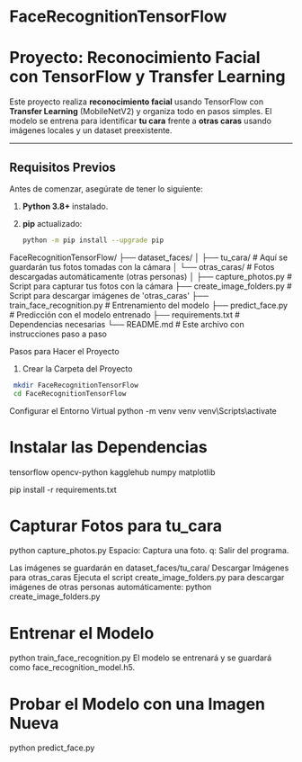 # FaceRecognitionTensorFlow
# Proyecto: Reconocimiento Facial con TensorFlow y Transfer Learning

Este proyecto realiza **reconocimiento facial** usando TensorFlow con **Transfer Learning** (MobileNetV2) y organiza todo en pasos simples. El modelo se entrena para identificar **tu cara** frente a **otras caras** usando imágenes locales y un dataset preexistente.

---

## **Requisitos Previos**

Antes de comenzar, asegúrate de tener lo siguiente:
1. **Python 3.8+** instalado.
2. **pip** actualizado:

   ```bash
   python -m pip install --upgrade pip

FaceRecognitionTensorFlow/
├── dataset_faces/
│   ├── tu_cara/          # Aquí se guardarán tus fotos tomadas con la cámara
│   └── otras_caras/      # Fotos descargadas automáticamente (otras personas)
│
├── capture_photos.py       # Script para capturar tus fotos con la cámara
├── create_image_folders.py # Script para descargar imágenes de 'otras_caras'
├── train_face_recognition.py # Entrenamiento del modelo
├── predict_face.py         # Predicción con el modelo entrenado
├── requirements.txt        # Dependencias necesarias
└── README.md               # Este archivo con instrucciones paso a paso

Pasos para Hacer el Proyecto
1. Crear la Carpeta del Proyecto
 ```bash
  mkdir FaceRecognitionTensorFlow
  cd FaceRecognitionTensorFlow
 ```
Configurar el Entorno Virtual
python -m venv venv
venv\Scripts\activate
# Instalar las Dependencias
tensorflow
opencv-python
kagglehub
numpy
matplotlib

pip install -r requirements.txt


# Capturar Fotos para tu_cara
python capture_photos.py
Espacio: Captura una foto.
q: Salir del programa.

Las imágenes se guardarán en
dataset_faces/tu_cara/
Descargar Imágenes para otras_caras
Ejecuta el script create_image_folders.py para descargar imágenes de otras personas automáticamente:
python create_image_folders.py
# Entrenar el Modelo
python train_face_recognition.py
El modelo se entrenará y se guardará como face_recognition_model.h5.

# Probar el Modelo con una Imagen Nueva
python predict_face.py






